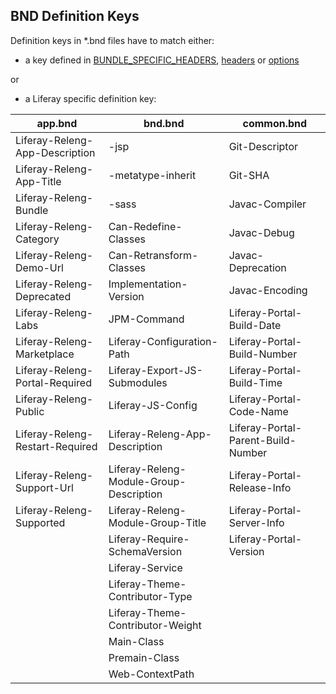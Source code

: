 ## BND Definition Keys

Definition keys in *.bnd files have to match either:

* a key defined in
[BUNDLE\_SPECIFIC\_HEADERS](http://grepcode.com/file/repo1.maven.org/maven2/biz.aQute.bnd/bnd/2.1.0/aQute/bnd/osgi/Constants.java#Constants.0BUNDLE_SPECIFIC_HEADERS),
[headers](http://grepcode.com/file/repo1.maven.org/maven2/biz.aQute.bnd/bnd/2.1.0/aQute/bnd/osgi/Constants.java#Constants.0headers)
or
[options](http://grepcode.com/file/repo1.maven.org/maven2/biz.aQute.bnd/bnd/2.1.0/aQute/bnd/osgi/Constants.java#Constants.0options)

or

* a Liferay specific definition key:

app.bnd | bnd.bnd | common.bnd
--- | --- | ---
Liferay-Releng-App-Description | -jsp | Git-Descriptor
Liferay-Releng-App-Title | -metatype-inherit | Git-SHA
Liferay-Releng-Bundle | -sass | Javac-Compiler
Liferay-Releng-Category | Can-Redefine-Classes | Javac-Debug
Liferay-Releng-Demo-Url | Can-Retransform-Classes | Javac-Deprecation
Liferay-Releng-Deprecated | Implementation-Version | Javac-Encoding
Liferay-Releng-Labs | JPM-Command | Liferay-Portal-Build-Date
Liferay-Releng-Marketplace | Liferay-Configuration-Path | Liferay-Portal-Build-Number
Liferay-Releng-Portal-Required | Liferay-Export-JS-Submodules | Liferay-Portal-Build-Time
Liferay-Releng-Public | Liferay-JS-Config | Liferay-Portal-Code-Name
Liferay-Releng-Restart-Required | Liferay-Releng-App-Description | Liferay-Portal-Parent-Build-Number
Liferay-Releng-Support-Url | Liferay-Releng-Module-Group-Description | Liferay-Portal-Release-Info
Liferay-Releng-Supported | Liferay-Releng-Module-Group-Title | Liferay-Portal-Server-Info
 | | Liferay-Require-SchemaVersion | Liferay-Portal-Version
 | | Liferay-Service |
 | | Liferay-Theme-Contributor-Type |
 | | Liferay-Theme-Contributor-Weight |
 | | Main-Class |
 | | Premain-Class |
 | | Web-ContextPath |